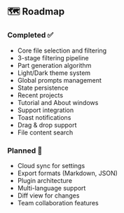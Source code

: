 ## 🗺️ Roadmap

### Completed ✅
- Core file selection and filtering
- 3-stage filtering pipeline
- Part generation algorithm
- Light/Dark theme system
- Global prompts management
- State persistence
- Recent projects
- Tutorial and About windows
- Support integration
- Toast notifications
- Drag & drop support
- File content search

### Planned 🚧
- Cloud sync for settings
- Export formats (Markdown, JSON)
- Plugin architecture
- Multi-language support
- Diff view for changes
- Team collaboration features